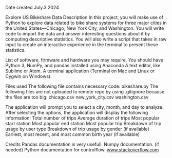 Date created
July.3 2024

Explore US Bikeshare Data
Description
In this project, you will make use of Python to explore data related to bike share systems for three major cities in the United States—Chicago, New York City, and Washington. You will write code to import the data and answer interesting questions about it by computing descriptive statistics. You will also write a script that takes in raw input to create an interactive experience in the terminal to present these statistics.

List of software, firmware and hardware you may require.
You should have Python 3, NumPy, and pandas installed using Anaconda
A text editor, like Sublime or Atom.
A terminal application (Terminal on Mac and Linux or Cygwin on Windows).

Files used
The following file contains necessary code:
bikeshare.py
The following files are not uploaded to remote repo by using .gitignore because the files are too big:
chicago.csv
new_york_city.csv
washington.csv


The application will prompt you to select a city, month, and day to analyze.
After selecting the options, the application will display the following information:
Total number of trips
Average duration of trips
Most popular start station
Most popular end station
Most popular trip
Breakdown of trip usage by user type
Breakdown of trip usage by gender (if available)
Earliest, most recent, and most common birth year (if available)

Credits
Pandas documentation is very usefull.
Numpy documentation. (if needed)
Python documentation for controlflow.
www.stackoverflow.com